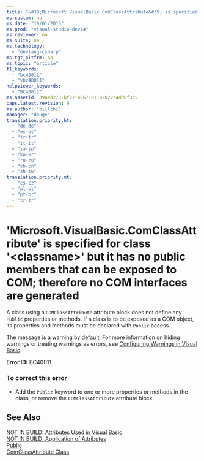 ```yaml
---
title: "&#39;Microsoft.VisualBasic.ComClassAttribute&#39; is specified for class &#39;&lt;classname&gt;&#39; but it has no public members that can be exposed to COM; therefore no COM interfaces are generated"
ms.custom: na
ms.date: "10/01/2016"
ms.prod: "visual-studio-dev14"
ms.reviewer: na
ms.suite: na
ms.technology: 
  - "devlang-csharp"
ms.tgt_pltfrm: na
ms.topic: "article"
f1_keywords: 
  - "bc40011"
  - "vbc40011"
helpviewer_keywords: 
  - "BC40011"
ms.assetid: 39aed273-bf27-4667-8116-022c4dd8f3c5
caps.latest.revision: 9
ms.author: "billchi"
manager: "douge"
translation.priority.ht: 
  - "de-de"
  - "es-es"
  - "fr-fr"
  - "it-it"
  - "ja-jp"
  - "ko-kr"
  - "ru-ru"
  - "zh-cn"
  - "zh-tw"
translation.priority.mt: 
  - "cs-cz"
  - "pl-pl"
  - "pt-br"
  - "tr-tr"
---
```

# &#39;Microsoft.VisualBasic.ComClassAttribute&#39; is specified for class &#39;&lt;classname&gt;&#39; but it has no public members that can be exposed to COM; therefore no COM interfaces are generated
A class using a `COMClassAttribute` attribute block does not define any `Public` properties or methods. If a class is to be exposed as a COM object, its properties and methods must be declared with `Public` access.  
  
 The message is a warning by default. For more information on hiding warnings or treating warnings as errors, see [Configuring Warnings in Visual Basic](../ide/configuring-warnings-in-visual-basic.md).  
  
 **Error ID:** BC40011  
  
### To correct this error  
  
-   Add the `Public` keyword to one or more properties or methods in the class, or remove the `COMClassAttribute` attribute block.  
  
## See Also  
 [NOT IN BUILD: Attributes Used in Visual Basic](http://msdn.microsoft.com/22231318-8a40-49af-9245-e0aab723563b)   
 [NOT IN BUILD: Application of Attributes](http://msdn.microsoft.com/2b1703ed-4437-49b3-bc0b-568094324f47)   
 [Public](../Topic/Public%20\(Visual%20Basic\).md)   
 [ComClassAttribute Class](http://msdn.microsoft.com/5c2f0835-9210-47dc-bc59-5c1769953574)